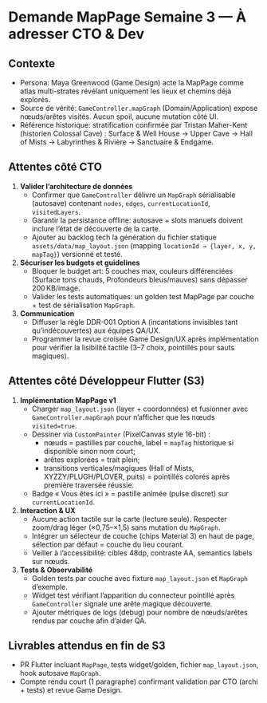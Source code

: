 # Demande MapPage Semaine 3 — À adresser CTO & Dev

## Contexte
- Persona: Maya Greenwood (Game Design) acte la MapPage comme atlas multi-strates révélant uniquement les lieux et chemins déjà explorés.
- Source de vérité: `GameController.mapGraph` (Domain/Application) expose nœuds/arêtes visités. Aucun spoil, aucune mutation côté UI.
- Référence historique: stratification confirmée par Tristan Maher-Kent (historien Colossal Cave) : Surface & Well House → Upper Cave → Hall of Mists → Labyrinthes & Rivière → Sanctuaire & Endgame.

## Attentes côté CTO
1. **Valider l’architecture de données**
   - Confirmer que `GameController` délivre un `MapGraph` sérialisable (autosave) contenant `nodes`, `edges`, `currentLocationId`, `visitedLayers`.
   - Garantir la persistance offline: autosave + slots manuels doivent inclure l’état de découverte de la carte.
   - Ajouter au backlog tech la génération du fichier statique `assets/data/map_layout.json` (mapping `locationId → {layer, x, y, mapTag}`) versionné et testé.
2. **Sécuriser les budgets et guidelines**
   - Bloquer le budget art: 5 couches max, couleurs différenciées (Surface tons chauds, Profondeurs bleus/mauves) sans dépasser 200 KB/image.
   - Valider les tests automatiques: un golden test MapPage par couche + test de sérialisation `MapGraph`.
3. **Communication**
   - Diffuser la règle DDR-001 Option A (incantations invisibles tant qu’indécouvertes) aux équipes QA/UX.
   - Programmer la revue croisée Game Design/UX après implémentation pour vérifier la lisibilité tactile (3–7 choix, pointillés pour sauts magiques).

## Attentes côté Développeur Flutter (S3)
1. **Implémentation MapPage v1**
   - Charger `map_layout.json` (layer + coordonnées) et fusionner avec `GameController.mapGraph` pour n’afficher que les nœuds `visited=true`.
   - Dessiner via `CustomPainter` (PixelCanvas style 16-bit) :
     - nœuds = pastilles par couche, label = `mapTag` historique si disponible sinon nom court;
     - arêtes explorées = trait plein;
     - transitions verticales/magiques (Hall of Mists, XYZZY/PLUGH/PLOVER, puits) = pointillés colorés après première traversée réussie.
   - Badge « Vous êtes ici » = pastille animée (pulse discret) sur `currentLocationId`.
2. **Interaction & UX**
   - Aucune action tactile sur la carte (lecture seule). Respecter zoom/drag léger (×0,75–×1,5) sans mutation du `MapGraph`.
   - Intégrer un sélecteur de couche (chips Material 3) en haut de page, sélection par défaut = couche du lieu courant.
   - Veiller à l’accessibilité: cibles 48dp, contraste AA, semantics labels sur nœuds.
3. **Tests & Observabilité**
   - Golden tests par couche avec fixture `map_layout.json` et `MapGraph` d’exemple.
   - Widget test vérifiant l’apparition du connecteur pointillé après `GameController` signale une arête magique découverte.
   - Ajouter métriques de logs (debug) pour nombre de nœuds/arêtes rendus par couche afin d’aider QA.

## Livrables attendus en fin de S3
- PR Flutter incluant `MapPage`, tests widget/golden, fichier `map_layout.json`, hook autosave `MapGraph`.
- Compte rendu court (1 paragraphe) confirmant validation par CTO (archi + tests) et revue Game Design.

